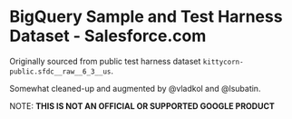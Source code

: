 # BigQuery Sample and Test Harness Dataset - Salesforce.com

Originally sourced from public test harness dataset `kittycorn-public.sfdc__raw__6_3__us`.

Somewhat cleaned-up and augmented by @vladkol and @lsubatin.

NOTE: **THIS IS NOT AN OFFICIAL OR SUPPORTED GOOGLE PRODUCT**

